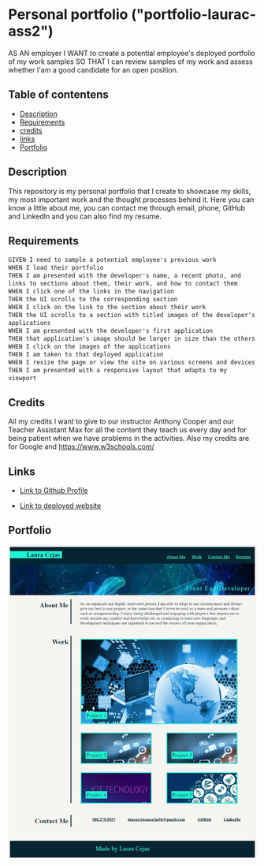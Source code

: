# Personal portfolio ("portfolio-laurac-ass2")
AS AN employer
I WANT to create a potential employee's deployed portfolio of my work samples
SO THAT I can review samples of my work and assess whether I'am a good candidate for an open position.

## Table of contentens

* [Description](#Description)
* [Requirements](#Requirements)
* [credits](#Credits)
* [links](#Links)
* [Portfolio](#Portfolio)


## Description

This repository is my personal portfolio that I create to showcase my skills, my most important work and the thought processes behind it. Here you can know a little about me, you can contact me through email, phone, GitHub and LinkedIn and you can also find my resume.

## Requirements

```
GIVEN I need to sample a potential employee's previous work
WHEN I load their portfolio
THEN I am presented with the developer's name, a recent photo, and links to sections about them, their work, and how to contact them
WHEN I click one of the links in the navigation
THEN the UI scrolls to the corresponding section
WHEN I click on the link to the section about their work
THEN the UI scrolls to a section with titled images of the developer's applications
WHEN I am presented with the developer's first application
THEN that application's image should be larger in size than the others
WHEN I click on the images of the applications
THEN I am taken to that deployed application
WHEN I resize the page or view the site on various screens and devices
THEN I am presented with a responsive layout that adapts to my viewport
```

## Credits

All my credits I want to give to our instructor Anthony Cooper and our Teacher Assistant Max for all the content they teach us every day and for being patient when we have problems in the activities. Also my credits are for Google and https://www.w3schools.com/

## Links

- [Link to Github Profile](https://github.com/Lauracejas)

- [Link to deployed website]()

## Portfolio

![Portfolio](portfolio.jpg)
